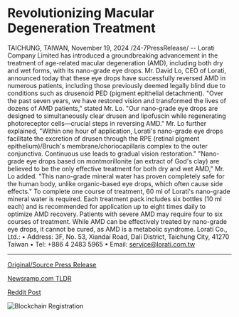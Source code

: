 # Revolutionizing Macular Degeneration Treatment

TAICHUNG, TAIWAN, November 19, 2024 /24-7PressRelease/ -- Lorati Company Limited has introduced a groundbreaking advancement in the treatment of age-related macular degeneration (AMD), including both dry and wet forms, with its nano-grade eye drops. Mr. David Lo, CEO of Lorati, announced today that these eye drops have successfully reversed AMD in numerous patients, including those previously deemed legally blind due to conditions such as drusenoid PED (pigment epithelial detachment).  "Over the past seven years, we have restored vision and transformed the lives of dozens of AMD patients," stated Mr. Lo. "Our nano-grade eye drops are designed to simultaneously clear drusen and lipofuscin while regenerating photoreceptor cells—crucial steps in reversing AMD."  Mr. Lo further explained, "Within one hour of application, Lorati's nano-grade eye drops facilitate the excretion of drusen through the RPE (retinal pigment epithelium)/Bruch's membrane/choriocapillaris complex to the outer conjunctiva. Continuous use leads to gradual vision restoration."  "Nano-grade eye drops based on montmorillonite (an extract of God's clay) are believed to be the only effective treatment for both dry and wet AMD," Mr. Lo added. "This nano-grade mineral water has proven completely safe for the human body, unlike organic-based eye drops, which often cause side effects."  To complete one course of treatment, 60 ml of Lorati's nano-grade mineral water is required. Each treatment pack includes six bottles (10 ml each) and is recommended for application up to eight times daily to optimize AMD recovery. Patients with severe AMD may require four to six courses of treatment. While AMD can be effectively treated by nano-grade eye drops, it cannot be cured, as AMD is a metabolic syndrome.  Lorati Co., Ltd.:  •	Address: 3F, No. 53, Xiandai Road, Dali District, Taichung City, 41270 Taiwan •	Tel: +886 4 2483 5965 •	Email: service@lorati.com.tw 

---

[Original/Source Press Release](https://www.24-7pressrelease.com/press-release/516298/revolutionizing-macular-degeneration-treatment)
                    

[Newsramp.com TLDR](https://newsramp.com/curated-news/lorati-introduces-breakthrough-amd-treatment-with-nano-grade-eye-drops/0772fe1f9c812bb90ec4cf75a95e5beb) 

 



[Reddit Post](https://www.reddit.com/r/HealthCareNewsInfo/comments/1gusirp/lorati_introduces_breakthrough_amd_treatment_with/) 



![Blockchain Registration](https://cdn.newsramp.app/24-7PressRelease/qrcode/2411/19/zero0s7Q.webp)